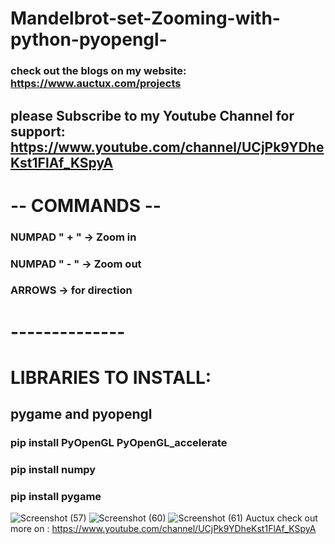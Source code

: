 # Mandelbrot-set-Zooming-with-python-pyopengl-
### check out the blogs on my website: https://www.auctux.com/projects
## please Subscribe to my Youtube Channel for support: https://www.youtube.com/channel/UCjPk9YDheKst1FlAf_KSpyA

# -- COMMANDS --
### NUMPAD " + " -> Zoom in
### NUMPAD " - " -> Zoom out
### ARROWS -> for direction
# --------------

# LIBRARIES TO INSTALL:
 
 ## pygame and pyopengl
 
 ### pip install PyOpenGL PyOpenGL_accelerate
 ### pip install numpy
 ### pip install pygame

![Screenshot (57)](https://user-images.githubusercontent.com/48150537/116480277-a74be480-a89e-11eb-8e8c-486f3bcdf649.png)
![Screenshot (60)](https://user-images.githubusercontent.com/48150537/116480723-7fa94c00-a89f-11eb-838e-98bb2a6033d5.png)
![Screenshot (61)](https://user-images.githubusercontent.com/48150537/116480734-833cd300-a89f-11eb-9b95-7b1f789c218d.png)
Auctux
check out more on : https://www.youtube.com/channel/UCjPk9YDheKst1FlAf_KSpyA
